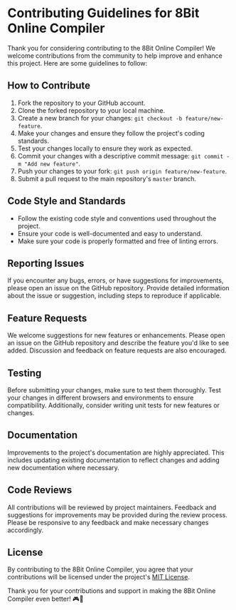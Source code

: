 # Contributing Guidelines for 8Bit Online Compiler

Thank you for considering contributing to the 8Bit Online Compiler! We welcome contributions from the community to help improve and enhance this project. Here are some guidelines to follow:

## How to Contribute

1. Fork the repository to your GitHub account.
2. Clone the forked repository to your local machine.
3. Create a new branch for your changes: `git checkout -b feature/new-feature`.
4. Make your changes and ensure they follow the project's coding standards.
5. Test your changes locally to ensure they work as expected.
6. Commit your changes with a descriptive commit message: `git commit -m "Add new feature"`.
7. Push your changes to your fork: `git push origin feature/new-feature`.
8. Submit a pull request to the main repository's `master` branch.

## Code Style and Standards

- Follow the existing code style and conventions used throughout the project.
- Ensure your code is well-documented and easy to understand.
- Make sure your code is properly formatted and free of linting errors.

## Reporting Issues

If you encounter any bugs, errors, or have suggestions for improvements, please open an issue on the GitHub repository. Provide detailed information about the issue or suggestion, including steps to reproduce if applicable.

## Feature Requests

We welcome suggestions for new features or enhancements. Please open an issue on the GitHub repository and describe the feature you'd like to see added. Discussion and feedback on feature requests are also encouraged.

## Testing

Before submitting your changes, make sure to test them thoroughly. Test your changes in different browsers and environments to ensure compatibility. Additionally, consider writing unit tests for new features or changes.

## Documentation

Improvements to the project's documentation are highly appreciated. This includes updating existing documentation to reflect changes and adding new documentation where necessary.

## Code Reviews

All contributions will be reviewed by project maintainers. Feedback and suggestions for improvements may be provided during the review process. Please be responsive to any feedback and make necessary changes accordingly.

## License

By contributing to the 8Bit Online Compiler, you agree that your contributions will be licensed under the project's [MIT License](https://opensource.org/licenses/MIT).

Thank you for your contributions and support in making the 8Bit Online Compiler even better! 🎮🚀
